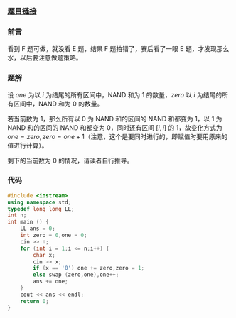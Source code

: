 ### [题目链接](https://www.luogu.com.cn/problem/AT_abc310_e)
### 前言
看到 F 题可做，就没看 E 题，结果 F 题拍错了，赛后看了一眼 E 题，才发现那么水，以后要注意做题策略。
### 题解
设 $one$ 为以 $i$ 为结尾的所有区间中，NAND 和为 $1$ 的数量，$zero$ 以 $i$ 为结尾的所有区间中，NAND 和为 $0$ 的数量。

若当前数为 $1$，那么所有以 $0$ 为 NAND 和的区间的 NAND 和都变为 $1$，以 $1$ 为 NAND 和的区间的 NAND 和都变为 $0$，同时还有区间 $[i,i]$ 的 $1$，故变化方式为 $one=zero,zero=one+1$（注意，这个是要同时进行的，即赋值时要用原来的值进行计算）。

剩下的当前数为 $0$ 的情况，请读者自行推导。
### 代码
```cpp
#include <iostream>
using namespace std;
typedef long long LL;
int n;
int main () {
	LL ans = 0;
	int zero = 0,one = 0;
	cin >> n;
	for (int i = 1;i <= n;i++) {
		char x;
		cin >> x;
		if (x == '0') one += zero,zero = 1;
		else swap (zero,one),one++;
		ans += one;
	}
	cout << ans << endl;
	return 0;
}
```